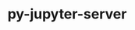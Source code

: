 ---
title: "py-jupyter-server"
layout: cache
categories: [package, develop-2024-03-24]
meta: {"versions": ["1.21.0", "2.6.0"], "compilers": ["gcc@=11.1.0", "gcc@=11.4.0", "gcc@=9.4.0", "oneapi@=2024.0.0"], "oss": ["ubuntu20.04", "ubuntu22.04"], "platforms": ["linux"], "targets": ["neoverse_v1", "neoverse_v2", "ppc64le", "x86_64_v3"], "stacks": ["data-vis-sdk", "e4s", "e4s-neoverse-v2", "e4s-neoverse_v1", "e4s-oneapi", "e4s-power", "root"], "num_specs": 22, "num_specs_by_stack": {"root": 22, "e4s-power": 4, "data-vis-sdk": 2, "e4s-neoverse_v1": 4, "e4s-neoverse-v2": 4, "e4s": 5, "e4s-oneapi": 3}}
spec_details: [{"hash": "e77qc33mgu6gfbteexrg4rgxv5hzrrej", "compiler": "gcc@=9.4.0", "versions": ["1.21.0"], "os": "ubuntu20.04", "platform": "linux", "target": "ppc64le", "variants": ["build_system=python_pip", "patches=0430f63", "~typescript"], "stacks": ["root", "e4s-power"], "size": "-", "tarball": "https://binaries.spack.io/releases/develop-2024-03-24/build_cache/linux-ubuntu20.04-ppc64le/gcc-9.4.0/py-jupyter-server-1.21.0/linux-ubuntu20.04-ppc64le-gcc-9.4.0-py-jupyter-server-1.21.0-e77qc33mgu6gfbteexrg4rgxv5hzrrej.spack"}, {"hash": "rtsradzs6jkcgmmmmou2e4cherlxu575", "compiler": "gcc@=9.4.0", "versions": ["2.6.0"], "os": "ubuntu20.04", "platform": "linux", "target": "ppc64le", "variants": ["build_system=python_pip"], "stacks": ["root", "e4s-power"], "size": "-", "tarball": "https://binaries.spack.io/releases/develop-2024-03-24/build_cache/linux-ubuntu20.04-ppc64le/gcc-9.4.0/py-jupyter-server-2.6.0/linux-ubuntu20.04-ppc64le-gcc-9.4.0-py-jupyter-server-2.6.0-rtsradzs6jkcgmmmmou2e4cherlxu575.spack"}, {"hash": "4kq6jchb3j2jazfeiy2j7o4tm7wwhjzm", "compiler": "gcc@=9.4.0", "versions": ["2.6.0"], "os": "ubuntu20.04", "platform": "linux", "target": "ppc64le", "variants": ["build_system=python_pip"], "stacks": ["root", "e4s-power"], "size": "-", "tarball": "https://binaries.spack.io/releases/develop-2024-03-24/build_cache/linux-ubuntu20.04-ppc64le/gcc-9.4.0/py-jupyter-server-2.6.0/linux-ubuntu20.04-ppc64le-gcc-9.4.0-py-jupyter-server-2.6.0-4kq6jchb3j2jazfeiy2j7o4tm7wwhjzm.spack"}, {"hash": "fsgy7mtp5o5cnqzheksiyamtmh3klxvm", "compiler": "gcc@=9.4.0", "versions": ["1.21.0"], "os": "ubuntu20.04", "platform": "linux", "target": "ppc64le", "variants": ["build_system=python_pip", "patches=0430f63", "~typescript"], "stacks": ["root", "e4s-power"], "size": "-", "tarball": "https://binaries.spack.io/releases/develop-2024-03-24/build_cache/linux-ubuntu20.04-ppc64le/gcc-9.4.0/py-jupyter-server-1.21.0/linux-ubuntu20.04-ppc64le-gcc-9.4.0-py-jupyter-server-1.21.0-fsgy7mtp5o5cnqzheksiyamtmh3klxvm.spack"}, {"hash": "senqdrekxmvji7dpswzjdpw7bitn3i2g", "compiler": "gcc@=11.1.0", "versions": ["2.6.0"], "os": "ubuntu20.04", "platform": "linux", "target": "x86_64_v3", "variants": ["build_system=python_pip"], "stacks": ["data-vis-sdk", "root"], "size": "-", "tarball": "https://binaries.spack.io/releases/develop-2024-03-24/build_cache/linux-ubuntu20.04-x86_64_v3/gcc-11.1.0/py-jupyter-server-2.6.0/linux-ubuntu20.04-x86_64_v3-gcc-11.1.0-py-jupyter-server-2.6.0-senqdrekxmvji7dpswzjdpw7bitn3i2g.spack"}, {"hash": "uxylbwe2oqhqqsvvpvfwazamsqi7lzzl", "compiler": "gcc@=11.1.0", "versions": ["1.21.0"], "os": "ubuntu20.04", "platform": "linux", "target": "x86_64_v3", "variants": ["build_system=python_pip", "patches=0430f63", "~typescript"], "stacks": ["data-vis-sdk", "root"], "size": "-", "tarball": "https://binaries.spack.io/releases/develop-2024-03-24/build_cache/linux-ubuntu20.04-x86_64_v3/gcc-11.1.0/py-jupyter-server-1.21.0/linux-ubuntu20.04-x86_64_v3-gcc-11.1.0-py-jupyter-server-1.21.0-uxylbwe2oqhqqsvvpvfwazamsqi7lzzl.spack"}, {"hash": "bt5opm7jing2kvnggqkinachys7q7fcb", "compiler": "gcc@=11.4.0", "versions": ["2.6.0"], "os": "ubuntu22.04", "platform": "linux", "target": "neoverse_v1", "variants": ["build_system=python_pip"], "stacks": ["root", "e4s-neoverse_v1"], "size": "-", "tarball": "https://binaries.spack.io/releases/develop-2024-03-24/build_cache/linux-ubuntu22.04-neoverse_v1/gcc-11.4.0/py-jupyter-server-2.6.0/linux-ubuntu22.04-neoverse_v1-gcc-11.4.0-py-jupyter-server-2.6.0-bt5opm7jing2kvnggqkinachys7q7fcb.spack"}, {"hash": "kolkohsqhqcpw3ytppmux6z7gztd4v5w", "compiler": "gcc@=11.4.0", "versions": ["1.21.0"], "os": "ubuntu22.04", "platform": "linux", "target": "neoverse_v1", "variants": ["build_system=python_pip", "patches=0430f63", "~typescript"], "stacks": ["root", "e4s-neoverse_v1"], "size": "-", "tarball": "https://binaries.spack.io/releases/develop-2024-03-24/build_cache/linux-ubuntu22.04-neoverse_v1/gcc-11.4.0/py-jupyter-server-1.21.0/linux-ubuntu22.04-neoverse_v1-gcc-11.4.0-py-jupyter-server-1.21.0-kolkohsqhqcpw3ytppmux6z7gztd4v5w.spack"}, {"hash": "zta26cb4p7kgdbszejvor5m3v5amek6x", "compiler": "gcc@=11.4.0", "versions": ["1.21.0"], "os": "ubuntu22.04", "platform": "linux", "target": "neoverse_v1", "variants": ["build_system=python_pip", "patches=0430f63", "~typescript"], "stacks": ["root", "e4s-neoverse_v1"], "size": "-", "tarball": "https://binaries.spack.io/releases/develop-2024-03-24/build_cache/linux-ubuntu22.04-neoverse_v1/gcc-11.4.0/py-jupyter-server-1.21.0/linux-ubuntu22.04-neoverse_v1-gcc-11.4.0-py-jupyter-server-1.21.0-zta26cb4p7kgdbszejvor5m3v5amek6x.spack"}, {"hash": "wrc6wyess22nrq36izawfdhliiv4yqq2", "compiler": "gcc@=11.4.0", "versions": ["2.6.0"], "os": "ubuntu22.04", "platform": "linux", "target": "neoverse_v1", "variants": ["build_system=python_pip"], "stacks": ["root", "e4s-neoverse_v1"], "size": "-", "tarball": "https://binaries.spack.io/releases/develop-2024-03-24/build_cache/linux-ubuntu22.04-neoverse_v1/gcc-11.4.0/py-jupyter-server-2.6.0/linux-ubuntu22.04-neoverse_v1-gcc-11.4.0-py-jupyter-server-2.6.0-wrc6wyess22nrq36izawfdhliiv4yqq2.spack"}, {"hash": "xtjux5lpovdceom5uzehg5o62mvfgotz", "compiler": "gcc@=11.4.0", "versions": ["2.6.0"], "os": "ubuntu22.04", "platform": "linux", "target": "neoverse_v2", "variants": ["build_system=python_pip"], "stacks": ["e4s-neoverse-v2", "root"], "size": "-", "tarball": "https://binaries.spack.io/releases/develop-2024-03-24/build_cache/linux-ubuntu22.04-neoverse_v2/gcc-11.4.0/py-jupyter-server-2.6.0/linux-ubuntu22.04-neoverse_v2-gcc-11.4.0-py-jupyter-server-2.6.0-xtjux5lpovdceom5uzehg5o62mvfgotz.spack"}, {"hash": "jov7ujzurzk2wpv54erx5wje7ybkwytm", "compiler": "gcc@=11.4.0", "versions": ["1.21.0"], "os": "ubuntu22.04", "platform": "linux", "target": "neoverse_v2", "variants": ["build_system=python_pip", "patches=0430f63", "~typescript"], "stacks": ["e4s-neoverse-v2", "root"], "size": "-", "tarball": "https://binaries.spack.io/releases/develop-2024-03-24/build_cache/linux-ubuntu22.04-neoverse_v2/gcc-11.4.0/py-jupyter-server-1.21.0/linux-ubuntu22.04-neoverse_v2-gcc-11.4.0-py-jupyter-server-1.21.0-jov7ujzurzk2wpv54erx5wje7ybkwytm.spack"}, {"hash": "x27iccjleqqputeaml5gpsi5ykkiz3mo", "compiler": "gcc@=11.4.0", "versions": ["1.21.0"], "os": "ubuntu22.04", "platform": "linux", "target": "neoverse_v2", "variants": ["build_system=python_pip", "patches=0430f63", "~typescript"], "stacks": ["e4s-neoverse-v2", "root"], "size": "-", "tarball": "https://binaries.spack.io/releases/develop-2024-03-24/build_cache/linux-ubuntu22.04-neoverse_v2/gcc-11.4.0/py-jupyter-server-1.21.0/linux-ubuntu22.04-neoverse_v2-gcc-11.4.0-py-jupyter-server-1.21.0-x27iccjleqqputeaml5gpsi5ykkiz3mo.spack"}, {"hash": "vpu6627t6sm72z2wuuacpvv5cq2eoytd", "compiler": "gcc@=11.4.0", "versions": ["2.6.0"], "os": "ubuntu22.04", "platform": "linux", "target": "neoverse_v2", "variants": ["build_system=python_pip"], "stacks": ["e4s-neoverse-v2", "root"], "size": "-", "tarball": "https://binaries.spack.io/releases/develop-2024-03-24/build_cache/linux-ubuntu22.04-neoverse_v2/gcc-11.4.0/py-jupyter-server-2.6.0/linux-ubuntu22.04-neoverse_v2-gcc-11.4.0-py-jupyter-server-2.6.0-vpu6627t6sm72z2wuuacpvv5cq2eoytd.spack"}, {"hash": "bsqykuqvaxdmm7d6e56xct4ue7iotrqp", "compiler": "gcc@=11.4.0", "versions": ["1.21.0"], "os": "ubuntu22.04", "platform": "linux", "target": "x86_64_v3", "variants": ["build_system=python_pip", "patches=0430f63", "~typescript"], "stacks": ["root", "e4s"], "size": "-", "tarball": "https://binaries.spack.io/releases/develop-2024-03-24/build_cache/linux-ubuntu22.04-x86_64_v3/gcc-11.4.0/py-jupyter-server-1.21.0/linux-ubuntu22.04-x86_64_v3-gcc-11.4.0-py-jupyter-server-1.21.0-bsqykuqvaxdmm7d6e56xct4ue7iotrqp.spack"}, {"hash": "jrlxv5jmkpwlix5hmmdypilh2mnhapeg", "compiler": "gcc@=11.4.0", "versions": ["1.21.0"], "os": "ubuntu22.04", "platform": "linux", "target": "x86_64_v3", "variants": ["build_system=python_pip", "patches=0430f63", "~typescript"], "stacks": ["root", "e4s"], "size": "-", "tarball": "https://binaries.spack.io/releases/develop-2024-03-24/build_cache/linux-ubuntu22.04-x86_64_v3/gcc-11.4.0/py-jupyter-server-1.21.0/linux-ubuntu22.04-x86_64_v3-gcc-11.4.0-py-jupyter-server-1.21.0-jrlxv5jmkpwlix5hmmdypilh2mnhapeg.spack"}, {"hash": "64pflsnofxtr4ndqafprf6yalmsucvbr", "compiler": "gcc@=11.4.0", "versions": ["2.6.0"], "os": "ubuntu22.04", "platform": "linux", "target": "x86_64_v3", "variants": ["build_system=python_pip"], "stacks": ["root", "e4s"], "size": "-", "tarball": "https://binaries.spack.io/releases/develop-2024-03-24/build_cache/linux-ubuntu22.04-x86_64_v3/gcc-11.4.0/py-jupyter-server-2.6.0/linux-ubuntu22.04-x86_64_v3-gcc-11.4.0-py-jupyter-server-2.6.0-64pflsnofxtr4ndqafprf6yalmsucvbr.spack"}, {"hash": "4g3o4q4a3gljaqzvdtieue6enp575z6u", "compiler": "gcc@=11.4.0", "versions": ["1.21.0"], "os": "ubuntu22.04", "platform": "linux", "target": "x86_64_v3", "variants": ["build_system=python_pip", "patches=0430f63", "~typescript"], "stacks": ["root", "e4s"], "size": "-", "tarball": "https://binaries.spack.io/releases/develop-2024-03-24/build_cache/linux-ubuntu22.04-x86_64_v3/gcc-11.4.0/py-jupyter-server-1.21.0/linux-ubuntu22.04-x86_64_v3-gcc-11.4.0-py-jupyter-server-1.21.0-4g3o4q4a3gljaqzvdtieue6enp575z6u.spack"}, {"hash": "kf74f5q47w4ze2r2bxn76gyphar22rck", "compiler": "gcc@=11.4.0", "versions": ["2.6.0"], "os": "ubuntu22.04", "platform": "linux", "target": "x86_64_v3", "variants": ["build_system=python_pip"], "stacks": ["root", "e4s"], "size": "-", "tarball": "https://binaries.spack.io/releases/develop-2024-03-24/build_cache/linux-ubuntu22.04-x86_64_v3/gcc-11.4.0/py-jupyter-server-2.6.0/linux-ubuntu22.04-x86_64_v3-gcc-11.4.0-py-jupyter-server-2.6.0-kf74f5q47w4ze2r2bxn76gyphar22rck.spack"}, {"hash": "g3f6gxkfoizbvvo2veqttcdbuhkgzmsd", "compiler": "oneapi@=2024.0.0", "versions": ["2.6.0"], "os": "ubuntu22.04", "platform": "linux", "target": "x86_64_v3", "variants": ["build_system=python_pip"], "stacks": ["root", "e4s-oneapi"], "size": "-", "tarball": "https://binaries.spack.io/releases/develop-2024-03-24/build_cache/linux-ubuntu22.04-x86_64_v3/oneapi-2024.0.0/py-jupyter-server-2.6.0/linux-ubuntu22.04-x86_64_v3-oneapi-2024.0.0-py-jupyter-server-2.6.0-g3f6gxkfoizbvvo2veqttcdbuhkgzmsd.spack"}, {"hash": "tkuivycd7cirg7ngguy2mlguk6ty5m4q", "compiler": "oneapi@=2024.0.0", "versions": ["1.21.0"], "os": "ubuntu22.04", "platform": "linux", "target": "x86_64_v3", "variants": ["build_system=python_pip", "patches=0430f63", "~typescript"], "stacks": ["root", "e4s-oneapi"], "size": "-", "tarball": "https://binaries.spack.io/releases/develop-2024-03-24/build_cache/linux-ubuntu22.04-x86_64_v3/oneapi-2024.0.0/py-jupyter-server-1.21.0/linux-ubuntu22.04-x86_64_v3-oneapi-2024.0.0-py-jupyter-server-1.21.0-tkuivycd7cirg7ngguy2mlguk6ty5m4q.spack"}, {"hash": "wtt5o2ot6pinxuyznitk4zku5axifekg", "compiler": "oneapi@=2024.0.0", "versions": ["2.6.0"], "os": "ubuntu22.04", "platform": "linux", "target": "x86_64_v3", "variants": ["build_system=python_pip"], "stacks": ["root", "e4s-oneapi"], "size": "-", "tarball": "https://binaries.spack.io/releases/develop-2024-03-24/build_cache/linux-ubuntu22.04-x86_64_v3/oneapi-2024.0.0/py-jupyter-server-2.6.0/linux-ubuntu22.04-x86_64_v3-oneapi-2024.0.0-py-jupyter-server-2.6.0-wtt5o2ot6pinxuyznitk4zku5axifekg.spack"}]
---
